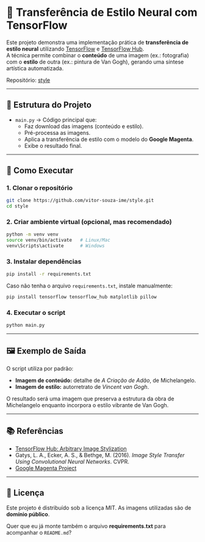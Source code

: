 # 🎨 Transferência de Estilo Neural com TensorFlow

Este projeto demonstra uma implementação prática de **transferência de estilo neural** utilizando [TensorFlow](https://www.tensorflow.org/) e [TensorFlow Hub](https://www.tensorflow.org/hub).  
A técnica permite combinar o **conteúdo** de uma imagem (ex.: fotografia) com o **estilo** de outra (ex.: pintura de Van Gogh), gerando uma síntese artística automatizada.  

Repositório: [style](https://github.com/vitor-souza-ime/style)  

---

## 📂 Estrutura do Projeto

- `main.py` → Código principal que:
  - Faz download das imagens (conteúdo e estilo).
  - Pré-processa as imagens.
  - Aplica a transferência de estilo com o modelo do **Google Magenta**.
  - Exibe o resultado final.

---

## 🚀 Como Executar

### 1. Clonar o repositório
```bash
git clone https://github.com/vitor-souza-ime/style.git
cd style
````

### 2. Criar ambiente virtual (opcional, mas recomendado)

```bash
python -m venv venv
source venv/bin/activate   # Linux/Mac
venv\Scripts\activate      # Windows
```

### 3. Instalar dependências

```bash
pip install -r requirements.txt
```

Caso não tenha o arquivo `requirements.txt`, instale manualmente:

```bash
pip install tensorflow tensorflow_hub matplotlib pillow
```

### 4. Executar o script

```bash
python main.py
```

---

## 🖼️ Exemplo de Saída

O script utiliza por padrão:

* **Imagem de conteúdo:** detalhe de *A Criação de Adão*, de Michelangelo.
* **Imagem de estilo:** autorretrato de *Vincent van Gogh*.

O resultado será uma imagem que preserva a estrutura da obra de Michelangelo enquanto incorpora o estilo vibrante de Van Gogh.

---

## 📚 Referências

* [TensorFlow Hub: Arbitrary Image Stylization](https://tfhub.dev/google/magenta/arbitrary-image-stylization-v1-256/2)
* Gatys, L. A., Ecker, A. S., & Bethge, M. (2016). *Image Style Transfer Using Convolutional Neural Networks*. CVPR.
* [Google Magenta Project](https://magenta.tensorflow.org/)

---

## 📜 Licença

Este projeto é distribuído sob a licença MIT.
As imagens utilizadas são de **domínio público**.


Quer que eu já monte também o arquivo **requirements.txt** para acompanhar o `README.md`?
```
